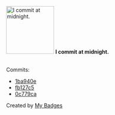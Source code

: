 <img src="https://my-badges.github.io/my-badges/midnight-commits.png" alt="I commit at midnight." title="I commit at midnight." width="128">
<strong>I commit at midnight.</strong>
<br><br>

Commits:

- <a href="https://github.com/tedvdb/pinnedtabfix/commit/1ba940ee0b266491e62c852fb62d6a4afe13fb39">1ba940e</a>
- <a href="https://github.com/tedvdb/ebooklib/commit/fb127c5adc3af3086bc2eb8c28147002509f396a">fb127c5</a>
- <a href="https://github.com/tedvdb/ebooklib/commit/0c779ca1835152f5ef6fd6f899120478889922bf">0c779ca</a>


Created by <a href="https://github.com/my-badges/my-badges">My Badges</a>